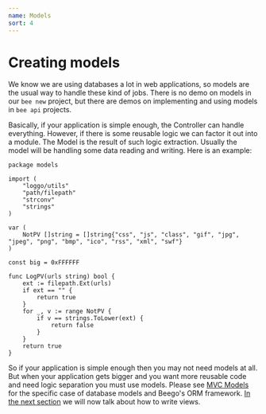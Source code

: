 ```yaml
---
name: Models
sort: 4
---
```


# Creating models

We know we are using databases a lot in web applications, so models are the usual way to handle these kind of jobs. There is no demo on models in our `bee new` project, but there are demos on implementing and using models in `bee api` projects.

Basically, if your application is simple enough, the Controller can handle everything. However, if there is some reusable logic we can factor it out into a module. The Model is the result of such logic extraction. Usually the model will be handling some data reading and writing. Here is an example:

```
package models

import (
	"loggo/utils"
	"path/filepath"
	"strconv"
	"strings"
)

var (
	NotPV []string = []string{"css", "js", "class", "gif", "jpg", "jpeg", "png", "bmp", "ico", "rss", "xml", "swf"}
)

const big = 0xFFFFFF

func LogPV(urls string) bool {
	ext := filepath.Ext(urls)
	if ext == "" {
		return true
	}
	for _, v := range NotPV {
		if v == strings.ToLower(ext) {
			return false
		}
	}
	return true
}
```

So if your application is simple enough then you may not need models at all. But when your application gets bigger and you want more reusable code and need logic separation you must use models. Please see [MVC Models](../mvc/model/overview.md) for the specific case of database models and Beego's ORM framework. [In the next section](view.md) we will now talk about how to write views.
